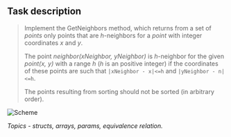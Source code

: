 ## Task description ##

> Implement the GetNeighbors method, which returns from a set of *points* only points that are *h*-neighbors for a *point* with integer coordinates *x* and *y*.
>
> The point *neighbor(xNeighbor, yNeighbor)* is *h*-neighbor for the given *point(x, y)* with a range *h* (*h* is an positive integer)
> if the coordinates of these points are such that `|xNeighbor - x|<=h` and `|yNeighbor - n|<=h`.
>
> The points resulting from sorting should not be sorted (in arbitrary order).      

![Scheme](https://github.com/AnzhelikaKravchuk/AutoCode-Tasks-GetNeighborsTask/blob/master/ToGetNeighborsMethod.jpg)
      
*Topics - structs, arrays, params, equivalence relation.*
